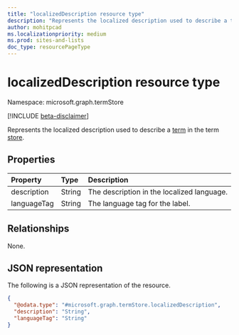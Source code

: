 ```yaml
---
title: "localizedDescription resource type"
description: "Represents the localized description used to describe a term in the term store."
author: mohitpcad
ms.localizationpriority: medium
ms.prod: sites-and-lists
doc_type: resourcePageType
---
```


# localizedDescription resource type

Namespace: microsoft.graph.termStore

[!INCLUDE [beta-disclaimer](../../includes/beta-disclaimer.md)]

Represents the localized description used to describe a [term] in the term [store].


## Properties
|Property|Type|Description|
|:---|:---|:---|
|description|String|The description in the localized language.|
|languageTag|String|The language tag for the label.|

## Relationships
None.

## JSON representation
The following is a JSON representation of the resource.
<!-- {
  "blockType": "resource",
  "@odata.type": "microsoft.graph.termStore.localizedDescription"
}
-->
``` json
{
  "@odata.type": "#microsoft.graph.termStore.localizedDescription",
  "description": "String",
  "languageTag": "String"
}
```

[microsoft.graph.termStore.term]: termStore-term.md
[microsoft.graph.termStore.store]: termStore-store.md
[term]: ../resources/termstore-term.md
[store]: ../resources/termstore-store.md

<!--
{
  "type": "#page.annotation",
  "description": "TermLocalizedDescriptionFacet is the facet for containing the description of a set",
  "keywords": "termLocalizedDescriptionFacet,facet,resource",
  "section": "documentation",
  "tocPath": "TermLocalizedDescriptionFacet",
  "tocBookmarks": {
    "Resources/termStore.termLocalizedDescription": "#"
  },
  "suppressions": []
}
-->


